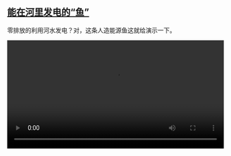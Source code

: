 <!--1709363823000-->
[能在河里发电的“鱼”](https://www.dw.com/zh/%E8%83%BD%E5%9C%A8%E6%B2%B3%E9%87%8C%E5%8F%91%E7%94%B5%E7%9A%84%E2%80%9C%E9%B1%BC%E2%80%9D/a-68385376)
------

<p>零排放的利用河水发电？对，这条人造能源鱼这就给演示一下。</small></p><video src="https://tvdownloaddw-a.akamaihd.net/dwtv_video/flv/vdt_zh/2024/dwvgchi240227_energiefish_01icw_AVC_1280x720.mp4" controls style="width:100%"></video>
